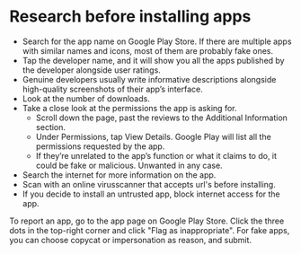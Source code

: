 # Research before installing apps

* Search for the app name on Google Play Store. If there are multiple apps with similar names and icons, most of them 
are probably fake ones.
* Tap the developer name, and it will show you all the apps published by the developer alongside user ratings.
* Genuine developers usually write informative descriptions alongside high-quality screenshots of their app’s interface.
* Look at the number of downloads.
* Take a close look at the permissions the app is asking for. 
  * Scroll down the page, past the reviews to the Additional Information section.
  * Under Permissions, tap View Details. Google Play will list all the permissions requested by the app.
  * If they’re unrelated to the app’s function or what it claims to do, it could be fake or malicious. Unwanted in any case.
* Search the internet for more information on the app.
* Scan with an online virusscanner that accepts url's before installing.
* If you decide to install an untrusted app, block internet access for the app.

To report an app, go to the app page on Google Play Store. Click the three dots in the top-right corner and click 
"Flag as inappropriate". For fake apps, you can choose copycat or impersonation as reason, and submit.